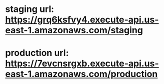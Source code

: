 

# staging url: https://grq6ksfvy4.execute-api.us-east-1.amazonaws.com/staging

# production url: https://7evcnsrgxb.execute-api.us-east-1.amazonaws.com/production
